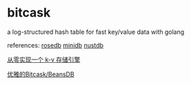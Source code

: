 # bitcask
a log-structured hash table for fast key/value data with golang

references:
[rosedb](https://github.com/flower-corp/rosedb)
[minidb](git@github.com:flower-corp/minidb.git)
[nustdb](github.com/xujiajun/nutsdb)

[从零实现一个 k-v 存储引擎](https://mp.weixin.qq.com/s/s8s6VtqwdyjthR6EtuhnUA)

[优雅的Bitcask/BeansDB](https://zhuanlan.zhihu.com/p/53682577)

